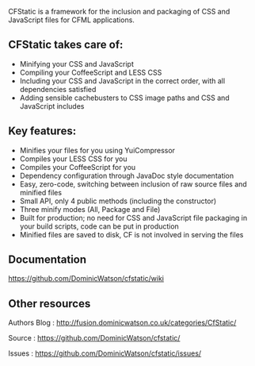CFStatic is a framework for the inclusion and packaging of CSS and JavaScript files for CFML 
applications.

CFStatic takes care of:
-----------------------

* Minifying your CSS and JavaScript
* Compiling your CoffeeScript and LESS CSS
* Including your CSS and JavaScript in the correct order, with all dependencies satisfied
* Adding sensible cachebusters to CSS image paths and CSS and JavaScript includes

Key features:
-------------

* Minifies your files for you using YuiCompressor
* Compiles your LESS CSS for you
* Compiles your CoffeeScript for you
* Dependency configuration through JavaDoc style documentation
* Easy, zero-code, switching between inclusion of raw source files and minified files
* Small API, only 4 public methods (including the constructor)
* Three minify modes (All, Package and File)
* Built for production; no need for CSS and JavaScript file packaging in your build scripts, 
  code can be put in production
* Minified files are saved to disk, CF is not involved in serving the files

Documentation
-------------

https://github.com/DominicWatson/cfstatic/wiki


Other resources
---------------

Authors Blog : http://fusion.dominicwatson.co.uk/categories/CfStatic/

Source       : https://github.com/DominicWatson/cfstatic/

Issues       : https://github.com/DominicWatson/cfstatic/issues/